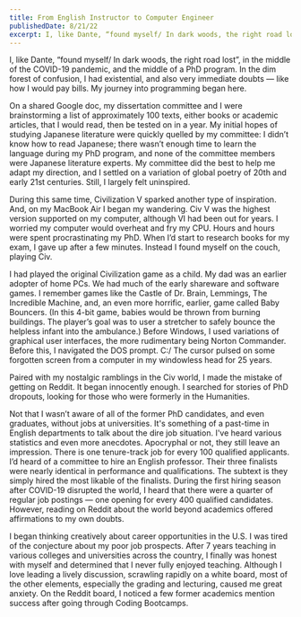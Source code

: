 ```yaml
---
title: From English Instructor to Computer Engineer
publishedDate: 8/21/22
excerpt: I, like Dante, “found myself/ In dark woods, the right road lost”, in the middle of the COVID-19 pandemic, and the middle of a PhD program. In the dim forest of confusion, I had existential, but also very immediate doubts — like how I would pay bills.
---
```


I, like Dante, “found myself/ In dark woods, the right road lost”, in the middle of the COVID-19 pandemic, and the middle of a PhD program. In the dim forest of confusion, I had existential, and also very immediate doubts — like how I would pay bills. My journey into programming began here.

On a shared Google doc, my dissertation committee and I were brainstorming a list of approximately 100 texts, either books or academic articles, that I would read, then be tested on in a year. My initial hopes of studying Japanese literature were quickly quelled by my committee: I didn’t know how to read Japanese; there wasn’t enough time to learn the language during my PhD program, and none of the committee members were Japanese literature experts. My committee did the best to help me adapt my direction, and I settled on a variation of global poetry of 20th and early 21st centuries. Still, I largely felt uninspired.

During this same time, Civilization V sparked another type of inspiration. And, on my MacBook Air I began my wandering. Civ V was the highest version supported on my computer, although VI had been out for years. I worried my computer would overheat and fry my CPU. Hours and hours were spent procrastinating my PhD. When I’d start to research books for my exam, I gave up after a few minutes. Instead I found myself on the couch, playing Civ.

I had played the original Civilization game as a child. My dad was an earlier adopter of home PCs. We had much of the early shareware and software games. I remember games like the Castle of Dr. Brain, Lemmings, The Incredible Machine, and, an even more horrific, earlier, game called Baby Bouncers. (In this 4-bit game, babies would be thrown from burning buildings. The player’s goal was to user a stretcher to safely bounce the helpless infant into the ambulance.) Before Windows, I used variations of graphical user interfaces, the more rudimentary being Norton Commander. Before this, I navigated the DOS prompt. C:/ The cursor pulsed on some forgotten screen from a computer in my windowless head for 25 years.

Paired with my nostalgic ramblings in the Civ world, I made the mistake of getting on Reddit. It began innocently enough. I searched for stories of PhD dropouts, looking for those who were formerly in the Humanities.

Not that I wasn’t aware of all of the former PhD candidates, and even graduates, without jobs at universities. It's something of a past-time in English departments to talk about the dire job situation. I've heard various statistics and even more anecdotes. Apocryphal or not, they still leave an impression. There is one tenure-track job for every 100 qualified applicants. I’d heard of a committee to hire an English professor. Their three finalists were nearly identical in performance and qualifications. The subtext is they simply hired the most likable of the finalists. During the first hiring season after COVID-19 disrupted the world, I heard that there were a quarter of regular job postings — one opening for every 400 qualified candidates. However, reading on Reddit about the world beyond academics offered affirmations to my own doubts.

I began thinking creatively about career opportunities in the U.S. I was tired of the conjecture about my poor job prospects. After 7 years teaching in various colleges and universities across the country, I finally was honest with myself and determined that I never fully enjoyed teaching. Although I love leading a lively discussion, scrawling rapidly on a white board, most of the other elements, especially the grading and lecturing, caused me great anxiety. On the Reddit board, I noticed a few former academics mention success after going through Coding Bootcamps.
